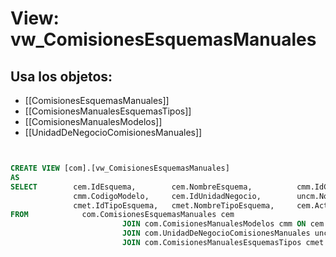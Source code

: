 # View: vw_ComisionesEsquemasManuales

## Usa los objetos:
- [[ComisionesEsquemasManuales]]
- [[ComisionesManualesEsquemasTipos]]
- [[ComisionesManualesModelos]]
- [[UnidadDeNegocioComisionesManuales]]

```sql


CREATE VIEW [com].[vw_ComisionesEsquemasManuales]
AS
SELECT        cem.IdEsquema,		cem.NombreEsquema,			cmm.IdComisionModelo,		cmm.NombreModelo,	
			  cmm.CodigoModelo,     cem.IdUnidadNegocio,		uncm.NombreUnidadNegocio,   cem.DiaCorte,
			  cmet.IdTipoEsquema,   cmet.NombreTipoEsquema,     cem.Activar
FROM            com.ComisionesEsquemasManuales cem
						 JOIN com.ComisionesManualesModelos cmm ON cem.IdComisionModelo = cmm.IdComisionModelo 
						 JOIN com.UnidadDeNegocioComisionesManuales uncm on cem.IdUnidadNegocio = uncm.IdUnidadNegocio
						 JOIN com.ComisionesManualesEsquemasTipos cmet on cmet.IdTipoEsquema = cem.IdTipoEsquema

```

